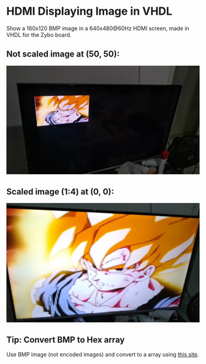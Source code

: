 # HDMI Displaying Image in VHDL
Show a 160x120 BMP image in a 640x480@60Hz HDMI screen, made in VHDL for the Zybo board.

## Not scaled image at (50, 50):

![image](https://github.com/botelhocpp/hdmi_display_image_vhdl/blob/main/imgs/goku_non_scaled.jpg)

## Scaled image (1:4) at (0, 0):

![image](https://github.com/botelhocpp/hdmi_display_image_vhdl/blob/main/imgs/goku_scaled_4.jpg)

## Tip: Convert BMP to Hex array
Use BMP image (not encoded images) and convert to a array using [this site](https://onlinetools.com/image/convert-image-to-hex-codes).
